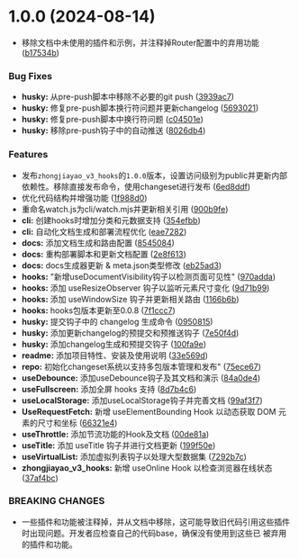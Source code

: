 # 1.0.0 (2024-08-14)

- 移除文档中未使用的插件和示例，并注释掉Router配置中的弃用功能
  ([b17534b](https://github.com/zjydipingxian/hooks-encode/commit/b17534b62da08a54ffe733aafdaae88e7edea2da))

### Bug Fixes

- **husky:** 从pre-push脚本中移除不必要的git push
  ([3939ac7](https://github.com/zjydipingxian/hooks-encode/commit/3939ac745787327681fde31a4fdaf393cd7cc48b))
- **husky:** 修复pre-push脚本换行符问题并更新changelog
  ([5693021](https://github.com/zjydipingxian/hooks-encode/commit/56930211dd71dccc5e19ba7eb2f5fab50cc1d5c6))
- **husky:** 修复pre-push脚本中换行符问题
  ([c04501e](https://github.com/zjydipingxian/hooks-encode/commit/c04501e60778585426a170c7cd1002b56f32fbe3))
- **husky:** 移除pre-push钩子中的自动推送
  ([8026db4](https://github.com/zjydipingxian/hooks-encode/commit/8026db4b9336fae1e32ca10200996d9242503f04))

### Features

- 发布`zhongjiayao_v3_hooks`的`1.0.0`版本，设置访问级别为public并更新内部依赖性。移除直接发布命令，使用changeset进行发布
  ([6ed8ddf](https://github.com/zjydipingxian/hooks-encode/commit/6ed8ddf17fac46ae1a96bf71ca15b14f9b41189c))
- 优化代码结构并增强功能
  ([1f988d0](https://github.com/zjydipingxian/hooks-encode/commit/1f988d0134a17b52d07bfd3468526c795074b39b))
- 重命名watch.js为cli/watch.mjs并更新相关引用
  ([900b9fe](https://github.com/zjydipingxian/hooks-encode/commit/900b9fe3f3539fd92b8fc2d061ef649d7d8767cf))
- **cli:** 创建hooks时增加分类和元数据支持
  ([354efbb](https://github.com/zjydipingxian/hooks-encode/commit/354efbbf4ffbfd158b3dc243c5041826a01c0512))
- **cli:** 自动化文档生成和部署流程优化
  ([eae7282](https://github.com/zjydipingxian/hooks-encode/commit/eae7282fb7ef417791d985decfb7efa1b1999da6))
- **docs:** 添加文档生成和路由配置
  ([8545084](https://github.com/zjydipingxian/hooks-encode/commit/85450846c2dc5de3e1827d28c0cf72733b95a289))
- **docs:** 重构部署脚本和更新文档配置
  ([2e8f613](https://github.com/zjydipingxian/hooks-encode/commit/2e8f613853be2d7e8a00661131df94d05947c47c))
- **docs:** docs生成器更新 & meta.json类型修改
  ([eb25ad3](https://github.com/zjydipingxian/hooks-encode/commit/eb25ad39cdee9a9444aec92cac11a539946219ac))
- **hooks:** "新增useDocumentVisibility钩子以检测页面可见性"
  ([970adda](https://github.com/zjydipingxian/hooks-encode/commit/970adda308a0759c24c379b9459e206873e91c0f))
- **hooks:** 添加 useResizeObserver 钩子以监听元素尺寸变化
  ([9d71b99](https://github.com/zjydipingxian/hooks-encode/commit/9d71b99aaa172ee5d0583d4023865e599c24263c))
- **hooks:** 添加 useWindowSize 钩子并更新相关路由
  ([1166b6b](https://github.com/zjydipingxian/hooks-encode/commit/1166b6b286999584f1521ac11ec0f20226604e8a))
- **hooks:** hooks包版本更新至0.0.8
  ([7f1ccc7](https://github.com/zjydipingxian/hooks-encode/commit/7f1ccc7f4a69872d13526c2bf1abc31c87f3299f))
- **husky:** 提交钩子中的 changelog 生成命令
  ([0950815](https://github.com/zjydipingxian/hooks-encode/commit/0950815f74f79c26386edc1fdc3f7d1005d607f7))
- **husky:** 添加更新changelog的预提交和预推送钩子
  ([7e50f4d](https://github.com/zjydipingxian/hooks-encode/commit/7e50f4d5e96abe44cba606c8378f8f4be721b439))
- **husky:** 添加changelog生成和预提交钩子
  ([100fa9e](https://github.com/zjydipingxian/hooks-encode/commit/100fa9e1b83d30fece5de7be319c1d8cb276fd72))
- **readme:** 添加项目特性、安装及使用说明
  ([33e569d](https://github.com/zjydipingxian/hooks-encode/commit/33e569da0b7cd622688d5d291107f5079ff3c059))
- **repo:** 初始化changeset系统以支持多包版本管理和发布"
  ([75ece67](https://github.com/zjydipingxian/hooks-encode/commit/75ece6709949760a0b11b5be1857330d9f891ccb))
- **useDebounce:** 添加useDebounce钩子及其文档和演示
  ([84a0de4](https://github.com/zjydipingxian/hooks-encode/commit/84a0de4a6c0bc6c92ba77a89827c5c71ec1ef907))
- **useFullscreen:** 添加全屏 hooks 支持
  ([8d7b4c6](https://github.com/zjydipingxian/hooks-encode/commit/8d7b4c68660eb577380b46a02ab09b53b172b0a4))
- **useLocalStorage:** 添加useLocalStorage钩子并完善文档
  ([99af3f7](https://github.com/zjydipingxian/hooks-encode/commit/99af3f7a67eb94adea2fe7ad88766dcd3062776f))
- **UseRequestFetch:** 新增 useElementBounding Hook 以动态获取 DOM 元素的尺寸和坐标
  ([66321e4](https://github.com/zjydipingxian/hooks-encode/commit/66321e43d6f3b1cac242df99d5467a9918820608))
- **useThrottle:** 添加节流功能的Hook及文档
  ([00de81a](https://github.com/zjydipingxian/hooks-encode/commit/00de81a15af00ff76c01367be9603b148d18ea42))
- **useTitle:** 添加 useTitle 钩子并进行文档更新
  ([199f50e](https://github.com/zjydipingxian/hooks-encode/commit/199f50ea98ac4e23a54f35d6b54df53228888738))
- **useVirtualList:** 添加虚拟列表钩子以处理大型数据集
  ([7292b7c](https://github.com/zjydipingxian/hooks-encode/commit/7292b7c9816ccf6aaa140ce662b281434d3ec0f0))
- **zhongjiayao_v3_hooks:** 新增 useOnline Hook 以检查浏览器在线状态
  ([37af4bc](https://github.com/zjydipingxian/hooks-encode/commit/37af4bc092affa0336b084c7bac8bfdbb07c5ae1))

### BREAKING CHANGES

- 一些插件和功能被注释掉，并从文档中移除，这可能导致旧代码引用这些插件时出现问题。开发者应检查自己的代码base，确保没有使用到这些已
  被弃用的插件和功能。
